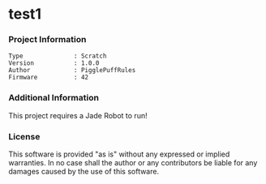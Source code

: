 test1
================



### Project Information
```
Type              : Scratch
Version           : 1.0.0
Author            : PigglePuffRules
Firmware          : 42
```

### Additional Information
This project requires a Jade Robot to run!

### License
This software is provided "as is" without any expressed or implied warranties.  In no case shall the author or any contributors be liable for any damages caused by the use of this software.

